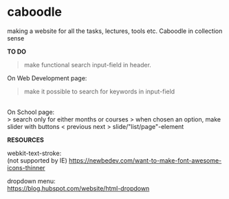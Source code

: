# caboodle
making a website for all the tasks, lectures, tools etc. Caboodle in collection sense




**TO DO**
> make functional search input-field in header. 

On Web Development page: <br>
> make it possible to search for keywords in input-field <br>
>

<br>
On School page: <br>
> search only for either months or courses
> when chosen an option, make slider with buttons < previous next > slide/"list/page"-element



**RESOURCES**

webkit-text-stroke: <br> (not supported by IE)
https://newbedev.com/want-to-make-font-awesome-icons-thinner

dropdown menu: <br>
https://blog.hubspot.com/website/html-dropdown